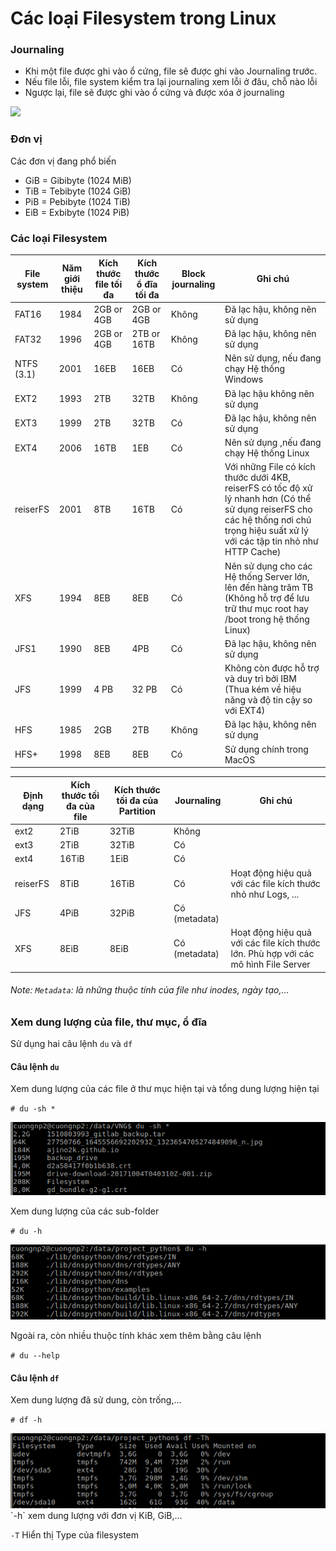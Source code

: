 # Các loại Filesystem trong Linux

### Journaling
-	Khi một file được ghi vào ổ cứng, file sẽ được ghi vào Journaling trước.
-	Nếu file lỗi, file system kiểm tra lại journaling xem lỗi ở đâu, chỗ nào lỗi
-	Ngược lại, file sẽ được ghi vào ổ cứng và được xóa ở journaling

<img src="http://www.howtogeek.com/wp-content/uploads/2010/12/640x250xJournal.png.pagespeed.gp+jp+jw+pj+js+rj+rp+rw+ri+cp+md.ic.4h1Q9x_447.png" />

### Đơn vị
Các đơn vị đang phổ biến

- GiB = Gibibyte (1024 MiB)
- TiB = Tebibyte (1024 GiB)
- PiB = Pebibyte (1024 TiB)
- EiB = Exbibyte (1024 PiB)


### Các loại Filesystem

File system	| Năm giới thiệu	| Kích thước file tối đa	| Kích thước ổ đĩa tối đa	| Block journaling	|Ghi chú |
--- | --- | --- | ---| --- | --- |
FAT16	| 1984	|2GB or 4GB	|2GB or 4GB	|Không	|Đã lạc hậu, không nên sử dụng||
FAT32	|1996	|2GB or 4GB	|2TB or 16TB	|Không	|Đã lạc hậu, không nên sử dụng||
NTFS (3.1)	|2001	|16EB	|16EB		|Có	|Nên sử dụng, nếu đang chạy Hệ thống Windows||
EXT2	|1993	|2TB	|32TB	|Không	|Đã lạc hậu không nên sử dụng||
EXT3	|1999	|2TB	|32TB	|Có	|Đã lạc hậu, không nên sử dụng||
EXT4	|2006	|16TB	|1EB	|Có	|Nên sử dụng ,nếu đang chạy Hệ thống Linux||
reiserFS	|2001	|8TB	|16TB	|Có	|Với những File có kích thước dưới 4KB, reiserFS có tốc độ xử lý nhanh hơn (Có thể sử dụng reiserFS cho các hệ thống nơi chú trọng hiệu suất xử lý với các tập tin nhỏ như HTTP Cache)||
XFS	|1994	|8EB	|8EB	|Có	|Nên sử dụng cho các Hệ thống Server lớn, lên đến hàng trăm TB (Không hỗ trợ để lưu trữ thư mục root hay /boot trong hệ thống Linux)||
JFS1	|1990	|8EB	|4PB	|Có	|Đã lạc hậu, không nên sử dụng||
JFS	|1999	|4 PB	|32 PB	|Có	|Không còn được hỗ trợ và duy trì bởi IBM (Thua kém về hiệu năng và độ tin cậy so với EXT4)||
HFS	|1985	|2GB	|2TB	|Không	|Đã lạc hậu, không nên sử dụng||
HFS+	|1998	|8EB	|8EB	|Có	|Sử dụng chính trong MacOS||


Định dạng  | Kích thước tối đa của file | Kích thước tối đa của Partition | Journaling | Ghi chú |
--- | --- | --- | ---| --- |
ext2  |2TiB  |32TiB|Không||
ext3  |2TiB  |32TiB|Có||
ext4  |16TiB  |1EiB|Có||
reiserFS|8TiB |16TiB|Có|Hoạt động hiệu quả với các file kích thước nhỏ như Logs, ...|
JFS  |4PiB  |32PiB|Có (metadata)||
XFS  |8EiB  |8EiB|Có (metadata)|Hoạt động hiệu quả với các file kích thước lớn. Phù hợp với các mô hình File Server|

###### Note: `Metadata`: là những thuộc tính của file như inodes, ngày tạo,...
### Xem dung lượng của file, thư mục, ổ đĩa
Sử dụng hai câu lệnh `du` và `df`

#### Câu lệnh `du`

Xem dung lượng của các file ở thư mục hiện tại và tổng dung lượng hiện tại

`# du -sh *`

<img src="https://github.com/ajino2k/Filesystem/blob/master/0001.png" />

Xem dung lượng của các sub-folder

`# du -h`

<img src="https://github.com/ajino2k/Filesystem/blob/master/0002.png" />

Ngoài ra, còn nhiều thuộc tính khác xem thêm bằng câu lệnh

`# du --help`

#### Câu lệnh `df`

Xem dung lượng đã sử dung, còn trống,...

`# df -h`

<img src="https://github.com/ajino2k/Filesystem/blob/master/0004.png" />
`-h` xem dung lượng với đơn vị KiB, GiB,...

`-T` Hiển thị Type của filesystem


